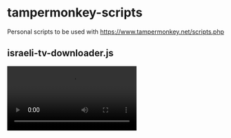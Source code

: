 # tampermonkey-scripts
Personal scripts to be used with https://www.tampermonkey.net/scripts.php

## israeli-tv-downloader.js

![israeli-tv-downloader.js](./israeli-tv-download.webm)